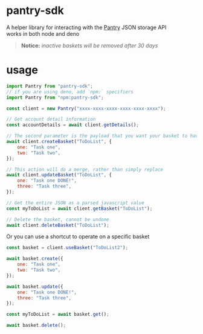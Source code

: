 # pantry-sdk

A helper library for interacting with the [Pantry](https://getpantry.cloud/) JSON storage API  
works in both node and deno

> **Notice:** _inactive baskets will be removed after 30 days_

# usage

```js
import Pantry from "pantry-sdk";
// if you are using deno, add `npm:` specifiers
import Pantry from "npm:pantry-sdk";

const client = new Pantry("xxxx-xxxx-xxxx-xxxx-xxxx-xxxx");

// Get account detail information
const accountDetails = await client.getDetails();

// The second parameter is the payload that you want your basket to have
await client.createBasket("ToDoList", {
    one: "Task one",
    two: "Task two",
});

// This action will do a merge, rather than simply replace
await client.updateBasket("ToDoList", {
    one: "Task one DONE!",
    three: "Task three",
});

// Get the entire JSON as a parsed javascript value
const myToDoList = await client.getBasket("ToDoList");

// Delete the basket, cannot be undone
await client.deleteBasket("ToDoList");
```

Or you can use a shortcut to operate on a specific basket

```js
const basket = client.useBasket("ToDoList2");

await basket.create({
    one: "Task one",
    two: "Task two",
});

await basket.update({
    one: "Task one DONE!",
    three: "Task three",
});

const myToDoList = await basket.get();

await basket.delete();
```
